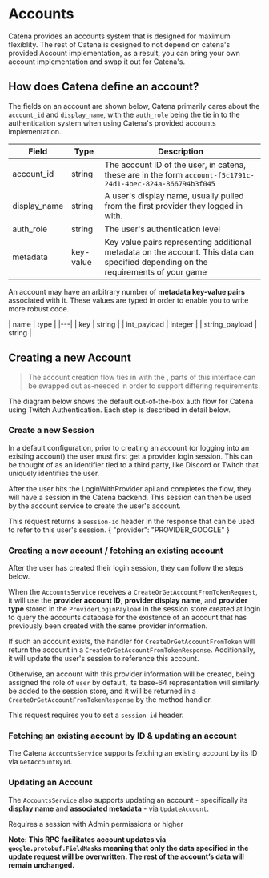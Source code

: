 # Accounts

Catena provides an accounts system that is designed for maximum flexiblity. The rest of Catena is designed to not depend on catena's provided Account implementation, as a result, you can bring your own account implementation and swap it out for Catena's.

## How does Catena define an account?

The fields on an account are shown below, Catena primarily cares about the `account_id` and `display_name`, with the `auth_role` being the tie in to the authentication system when using Catena's provided accounts implementation. 

| Field        | Type      | Description                                                                                                                         |
|--------------|-----------|-------------------------------------------------------------------------------------------------------------------------------------|
| account_id   | string    | The account ID of the user, in catena, these are in the form `account-f5c1791c-24d1-4bec-824a-866794b3f045`                         |
| display_name | string    | A user's display name, usually pulled from the first provider they logged in with.                                                  |
| auth_role    | string    | The user's authentication level                                                                                                     |
| metadata     | key-value | Key value pairs representing additional metadata on the account. This data can specified depending on the requirements of your game |

An account may have an arbitrary number of **metadata key-value pairs** associated with it. These values are typed in order to enable you to write more robust code.

| name | type |
|---|
| key | string |
| int_payload | integer |
| string_payload | string |

## Creating a new Account

> The account creation flow ties in with the [](Auth-Framework.md), parts of this interface can be swapped out as-needed in order to support differing requirements.

The diagram below shows the default out-of-the-box auth flow for Catena using Twitch Authentication. Each step is described in detail below.

<include from="AuthenticationLibrary.topic" element-id="login-with-twitch"></include>


### Create a new Session

In a default configuration, prior to creating an account (or logging into an existing account) the user must first get a provider login session. This can be thought of as an identifier tied to a third party, like Discord or Twitch that uniquely identifies the user.

After the user hits the LoginWithProvider api and completes the flow, they will have a session in the Catena backend. This session can then be used by the account service to create the user's account.

<chapter collapsible="true" title="LoginWithProvider API">
    This request returns a <code>session-id</code> header in the response that can be used to refer to this user's session.
    <api-endpoint openapi-path="../apispec/openapi/api/v1/catena_authentication.swagger.json" endpoint="/api/v1/authentication/login" method="POST" collabsible = true>
        <request>
        {
            "provider": "PROVIDER_GOOGLE"
        }
        </request>
    </api-endpoint>
</chapter>

### Creating a new account / fetching an existing account

After the user has created their login session, they can follow the steps below.

When the `AccountsService` receives a `CreateOrGetAccountFromTokenRequest`, it will use the **provider account ID**, **provider display name**, and **provider type** stored in the `ProviderLoginPayload` in the session store created at login to query the accounts database for the existence of an account that has previously been created with the same provider information.

If such an account exists, the handler for `CreateOrGetAccountFromToken` will return the account in a `CreateOrGetAccountFromTokenResponse`. Additionally, it will update the user's session to reference this account.

Otherwise, an account with this provider information will be created, being assigned the role of `user` by default, its base-64 representation will similarly be added to the session store, and it will be returned in a `CreateOrGetAccountFromTokenResponse` by the method handler.

<chapter title="CreateOrGetAccountFromToken" collapsible="true">
This request requires you to set a <code>session-id</code> header.
<api-endpoint openapi-path="../apispec/openapi/api/v1/catena_accounts.swagger.json" endpoint="/api/v1/accounts" method="POST" />
</chapter>

### Fetching an existing account by ID & updating an account

The Catena `AccountsService` supports fetching an existing account by its ID via `GetAccountById`.

<chapter title="GetAccountById" collapsible="true">
<api-endpoint openapi-path="../apispec/openapi/api/v1/catena_accounts.swagger.json" endpoint="/api/v1/accounts/{accountId}" method="GET">
</chapter>


### Updating an Account

The `AccountsService` also supports updating an account - specifically its **display name** and **associated metadata** - via `UpdateAccount`.

<chapter title="UpdateAccount" collapsible="true">
    Requires a session with Admin permissions or higher
    <api-endpoint openapi-path="../apispec/openapi/api/v1/catena_accounts.swagger.json" endpoint="/api/v1/accounts/{accountId}" method="patch" />
</chapter>

**Note: This RPC facilitates account updates via `google.protobuf.FieldMasks` meaning that only the data specified in the update request will be overwritten. The rest of the account’s data will remain unchanged.**
